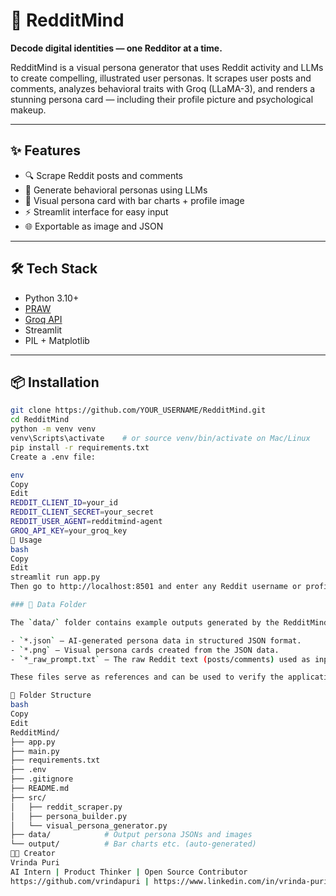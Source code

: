 # 🧠 RedditMind

**Decode digital identities — one Redditor at a time.**

RedditMind is a visual persona generator that uses Reddit activity and LLMs to create compelling, illustrated user personas. It scrapes user posts and comments, analyzes behavioral traits with Groq (LLaMA-3), and renders a stunning persona card — including their profile picture and psychological makeup.

---

## ✨ Features

- 🔍 Scrape Reddit posts and comments
- 🧬 Generate behavioral personas using LLMs
- 🎨 Visual persona card with bar charts + profile image
- ⚡ Streamlit interface for easy input
- 🌐 Exportable as image and JSON



---

## 🛠️ Tech Stack

- Python 3.10+
- [PRAW](https://praw.readthedocs.io/)
- [Groq API](https://console.groq.com/)
- Streamlit
- PIL + Matplotlib

---

## 📦 Installation

```bash
git clone https://github.com/YOUR_USERNAME/RedditMind.git
cd RedditMind
python -m venv venv
venv\Scripts\activate    # or source venv/bin/activate on Mac/Linux
pip install -r requirements.txt
Create a .env file:

env
Copy
Edit
REDDIT_CLIENT_ID=your_id
REDDIT_CLIENT_SECRET=your_secret
REDDIT_USER_AGENT=redditmind-agent
GROQ_API_KEY=your_groq_key
🧪 Usage
bash
Copy
Edit
streamlit run app.py
Then go to http://localhost:8501 and enter any Reddit username or profile link.

### 📁 Data Folder

The `data/` folder contains example outputs generated by the RedditMind app for sample Reddit usernames:

- `*.json` — AI-generated persona data in structured JSON format.
- `*.png` — Visual persona cards created from the JSON data.
- `*_raw_prompt.txt` — The raw Reddit text (posts/comments) used as input to the LLM.

These files serve as references and can be used to verify the application workflow.

📁 Folder Structure
bash
Copy
Edit
RedditMind/
├── app.py
├── main.py
├── requirements.txt
├── .env
├── .gitignore
├── README.md
├── src/
│   ├── reddit_scraper.py
│   ├── persona_builder.py
│   └── visual_persona_generator.py
├── data/            # Output persona JSONs and images
└── output/          # Bar charts etc. (auto-generated)
🧑‍🎨 Creator
Vrinda Puri
AI Intern | Product Thinker | Open Source Contributor
https://github.com/vrindapuri | https://www.linkedin.com/in/vrinda-puri-77583224a/